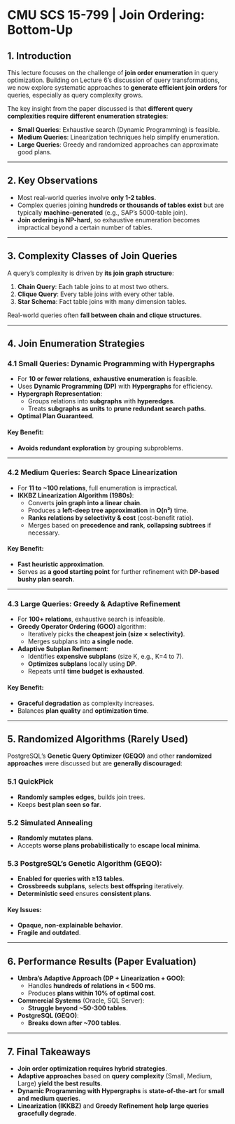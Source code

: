 # CMU SCS 15-799 | Join Ordering: Bottom-Up

## 1. Introduction

This lecture focuses on the challenge of **join order enumeration** in query optimization. Building on Lecture 6’s discussion of query transformations, we now explore systematic approaches to **generate efficient join orders** for queries, especially as query complexity grows.

The key insight from the paper discussed is that **different query complexities require different enumeration strategies**:

- **Small Queries**: Exhaustive search (Dynamic Programming) is feasible.
- **Medium Queries**: Linearization techniques help simplify enumeration.
- **Large Queries**: Greedy and randomized approaches can approximate good plans.

---

## 2. Key Observations

- Most real-world queries involve **only 1-2 tables**.
- Complex queries joining **hundreds or thousands of tables exist** but are typically **machine-generated** (e.g., SAP’s 5000-table join).
- **Join ordering is NP-hard**, so exhaustive enumeration becomes impractical beyond a certain number of tables.

---

## 3. Complexity Classes of Join Queries

A query’s complexity is driven by **its join graph structure**:

1. **Chain Query**: Each table joins to at most two others.
2. **Clique Query**: Every table joins with every other table.
3. **Star Schema**: Fact table joins with many dimension tables.

Real-world queries often **fall between chain and clique structures**.

---

## 4. Join Enumeration Strategies

### **4.1 Small Queries: Dynamic Programming with Hypergraphs**
- For **10 or fewer relations**, **exhaustive enumeration** is feasible.
- Uses **Dynamic Programming (DP)** with **Hypergraphs** for efficiency.
- **Hypergraph Representation**:
  - Groups relations into **subgraphs** with **hyperedges**.
  - Treats **subgraphs as units** to **prune redundant search paths**.
- **Optimal Plan Guaranteed**.

#### **Key Benefit:**
- **Avoids redundant exploration** by grouping subproblems.

---

### **4.2 Medium Queries: Search Space Linearization**
- For **11 to ~100 relations**, full enumeration is impractical.
- **IKKBZ Linearization Algorithm (1980s)**:
  - Converts **join graph into a linear chain**.
  - Produces a **left-deep tree approximation** in **O(n²)** time.
  - **Ranks relations by selectivity & cost** (cost-benefit ratio).
  - Merges based on **precedence and rank**, **collapsing subtrees** if necessary.

#### **Key Benefit:**
- **Fast heuristic approximation**.
- Serves as **a good starting point** for further refinement with **DP-based bushy plan search**.

---

### **4.3 Large Queries: Greedy & Adaptive Refinement**
- For **100+ relations**, exhaustive search is infeasible.
- **Greedy Operator Ordering (GOO)** algorithm:
  - Iteratively picks **the cheapest join (size × selectivity)**.
  - Merges subplans into **a single node**.
- **Adaptive Subplan Refinement**:
  - Identifies **expensive subplans** (size K, e.g., K=4 to 7).
  - **Optimizes subplans** locally using **DP**.
  - Repeats until **time budget is exhausted**.

#### **Key Benefit:**
- **Graceful degradation** as complexity increases.
- Balances **plan quality** and **optimization time**.

---

## 5. Randomized Algorithms (Rarely Used)

PostgreSQL’s **Genetic Query Optimizer (GEQO)** and other **randomized approaches** were discussed but are **generally discouraged**:

### **5.1 QuickPick**
- **Randomly samples edges**, builds join trees.
- Keeps **best plan seen so far**.

### **5.2 Simulated Annealing**
- **Randomly mutates plans**.
- Accepts **worse plans probabilistically** to **escape local minima**.

### **5.3 PostgreSQL’s Genetic Algorithm (GEQO)**:
- **Enabled for queries with ≥13 tables**.
- **Crossbreeds subplans**, selects **best offspring** iteratively.
- **Deterministic seed** ensures **consistent plans**.

#### **Key Issues:**
- **Opaque, non-explainable behavior**.
- **Fragile and outdated**.

---

## 6. Performance Results (Paper Evaluation)

- **Umbra’s Adaptive Approach (DP + Linearization + GOO)**:
  - Handles **hundreds of relations in < 500 ms**.
  - Produces **plans within 10% of optimal cost**.
- **Commercial Systems** (Oracle, SQL Server):
  - **Struggle beyond ~50-300 tables**.
- **PostgreSQL (GEQO)**:
  - **Breaks down after ~700 tables**.

---

## 7. Final Takeaways

- **Join order optimization requires hybrid strategies**.
- **Adaptive approaches** based on **query complexity** (Small, Medium, Large) **yield the best results**.
- **Dynamic Programming with Hypergraphs** is **state-of-the-art** for **small and medium queries**.
- **Linearization (IKKBZ)** and **Greedy Refinement** **help large queries gracefully degrade**.